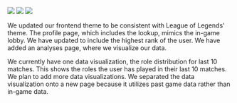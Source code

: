 ![](https://i.imgur.com/MEQnSrn.png)
![](https://i.imgur.com/FBECOuy.png)
![](https://i.imgur.com/jFEYmv5.png)

We updated our frontend theme to be consistent with League of Legends' theme. The profile page, which includes the lookup, mimics the in-game lobby. We have updated to include the highest rank of the user. We have added an analyses page, where we visualize our data.

We currently have one data visualization, the role distribution for last 10 matches. This shows the roles the user has played in their last 10 matches. We plan to add more data visualizations. We separated the data visualization onto a new page because it utilizes past game data rather than in-game data.

